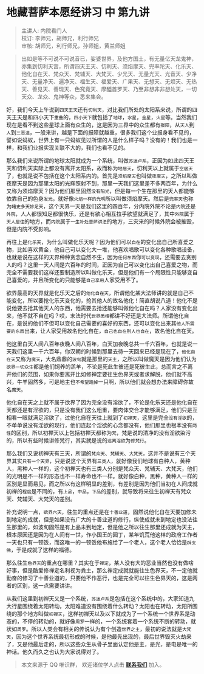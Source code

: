 # 地藏菩萨本愿经讲习 中 第九讲

> 主讲人: 内院看门人 <br />
> 校订: 李师兄，胡师兄，利行师兄 <br />
> 审核: 胡师兄，利行师兄，孙师姐，黄兰师姐 <br />

> 出如是等不可说不可说音已，娑婆世界，及他方国土，有无量亿天龙鬼神，亦集到忉利天宫，所谓四天王天、忉利天、须焰摩天、兜率陀天、化乐天、他化自在天、梵众天、梵辅天、大梵天、少光天、无量光天、光音天、少净天、无量净天、遍净天、福生天、福爱天、广果天、无想天、无烦天、无热天、善见天、善现天、色究竟天、摩醯首罗天、乃至非想非非想处天，一切天众、龙众、鬼神等众，悉来集会。

好，我们今天上午说到`四天王天`还有`忉利天`，对比我们所处的太阳系来说，所谓的四天王天是和四小天下`重叠`的，`四小天下`就包括了`地球`，`水星`，`金星`，`火星`等。当然我们现在是看不到这些星球上面有众生的，这是因为三界中的众生都有`报障`，从`天人`到`人`到`三恶道`，一般来讲，越是下面的报障就越重，很多我们这个业报身看不见的，譬如说蚂蚁，世界上有一只蚂蚁见过所谓的人是什么样子吗？没有的！我们也是一样，和我们业报实现关联不大的，我们也看不见的。

那么我们来说所谓的地球太阳就成为一个系统，叫做`苏迷卢系`，正因为如此四天王天和忉利天实际上都没有离开太阳系，故而称为`地居天`，忉利天以上就属于`空居天`了，也就是说不包括在这个太阳系内的。首先是`须焰摩天`也叫做`夜摩天`，之所以叫做夜摩天是因为那里太阳的光辉照射不到，那里一天我们这里差不多两百年，为什么又称为须焰摩天？因为他们那里固然`没有阳光`，但是每一个生在那里的天人都能够依靠自己的色身`发光`，就好像`火焰一样的光明`所以叫做须焰摩天。然后是`兜率天`也称为`睹史多天妙足天`，这个天界一天是我们这里的四百年，分内院外院不论是`内院`还是`外院`，人人都很知足都很快乐，还是有欲心相互拉手欲望就满足了，其中`外院`属于`天人居住`的地方，而`内院`属于`一生补处菩萨讲法`的地方，三灾来的时候外院会被摧毁，但是内院不受影响。

再往上是`化乐天`，为什么叫做化乐天呢？因为他们可以`自在`的变化出自己所喜爱之物，比如喜欢黄金，他自己可以变化大一堆，他喜欢唱歌可以变化各种歌唱设备，也就是说在这样的天界种种贪念自然不生，因为`任何东西`你`可以变现`，还需要去贪别人的吗？这里一天人间是六百年的时间，正因为自己可以变化出自己喜爱之物，而完全不需要我们这样还要制造所以叫做化乐天，但是他们有一个局限性只能够变自己喜爱的，并且所变化的只能够是`自己享用`人家受用不了。

欲界最高的天界就是化乐天之后的`他化自在天`，所谓他化某大法师讲的就是自己不能变化，所以要抢化乐天变化的，抢其他人的故名他化！简直胡说八道！他化不是说他要去抢其他天人的东西，他需要去抢还能够叫做他化自在吗？人家没有变化出来，他不就不自在吗？哎，末法时代`世界悉檀`都讲不好还是大法师。所谓他化自在，是说的他们不但可以变化自己需要的喜好的东西，还可以变化出来其`他人所需要的东西`出来，让人家受用故名他化自在，`自己也自在别人也自在`，故名他化自在天。

他这里白天人间八百年夜晚人间八百年，白天加夜晚总共一千六百年，也就是说一天我们这里一千六百年，你汉朝的时候到那里去待一天回来已经是现在了，`他化自在天`又称为`魔天`，大名鼎鼎的`波旬`就是那里的`天主`，之所以叫做魔天是因为他们认为`欲界一切众生`都是他们饲养的羔羊，不论是死此生彼还是死彼生此，总而言之不离开他们的范围，如果你要离开比如修禅定要往生色界天或者求解脱，他们就不高兴，牛羊固然多，可是地主也`不希望跑掉`一只啊，所以他们就会想办法来障碍你故名`魔天`。

他化自在天之上就不属于欲界了因为完全没有淫欲了，不论是化乐天还是他化自在天都还是有淫欲的，只是没有我们这么粗重，要肉体交合才能够满足，他们只是互相看一眼就满足淫欲了，过他化自在天往上就到了`初禅天`，这里是完全`没有淫欲`的，不单单说没有淫欲的现行，他们连起个淫欲的心念都没有，他们那里也根本没有`两性`的区别，所以初禅天以上包括初禅天都称为`梵`，梵是说的清净的没有淫欲染污的，所以有些时候讲修梵行，其实就是说的`远离淫欲`为`修梵行`。

那么我们又说初禅天有三天，所谓的`梵众天`、`梵辅天`、`大梵天`，这并不是说有三个天界其实`只有一个天界`，只是说这个天界有`三类人`，就好像我们地球有白种人，黄种人，黑种人一样的，这个初禅天也有三类人分别是梵众天、梵辅天、大梵天，他们的光明是不一样的形态也不一样寿命也不一样。就好像白种，黑种，黄种人一样的区别是显而易见，而之所以有这样明显的差别，有差别是因为他们当初在人间成就初禅的`程度`是不同的，有`上品`，`中品`，`下品`的差别，就导致将来往生初禅天有梵众天、梵辅天、大梵天的差别。

补充说明一点，`欲界六天`，往生的重点还是在`十善业道`，固然说他化自在天要加修未到地定的成就，但是如果没有广大的十善业道的修行，纵使成就未到地定也没法往生那里的，如波旬固然是有上品未到地定，但是他之所以往生那里还成就为天主，根本原因还是因为在人间有一世，作小国王的园丁，某年饥荒他这样的政府工作者一天也只有一顿饭，而这唯一的一顿饭他布施给了一个老人，这个老人恰恰是`辟支佛`，于是成就了这样的福德。

那么往生`色界天`的重点在哪里？其实在于`禅定`，某人没有大的恶业当然也没有做啥好事，但是酷爱修禅定名利视为粪土，那么禅定成就就能往生色界天，不一定他就勤奋的修习了十善业道的，只要他不作恶行，也是完全可以往生色界天的，这是两者的区别，这一点需要讲讲。

从我们这里到初禅天又是一个系统，`苏迷卢系`是包括在这个系统中的，大家知道九大行星围绕着太阳转动，太阳难道没有围绕着什么转动？太阳也在转动，太阳所围绕的那个地方叫做`初禅天`，这样初禅天以及以下就成为了一个系统一个世界系是动态的，不停的转动的，就好像`周罗`一样的，一个系统套着一个系统不断的转动，就状如`周罗`。所以人类会有相关的传说认为有个创造`世界之主`，最初的说法就是`大梵天`，因为这个世界系统最初形成的时候，是他最先出现的，最后世界毁灭火劫来了，又是他最后走的，所以这些众生从骨子里面认定他是主，是光，是电是唯一的神话。他久而久之也认为大家说得对了。

> 本文来源于 QQ 唯识群， 欢迎诸位学人点击 **[联系我们](https://mp.weixin.qq.com/s/lZCfWjmLjgNR165Tx4_bCQ)** 加入。
